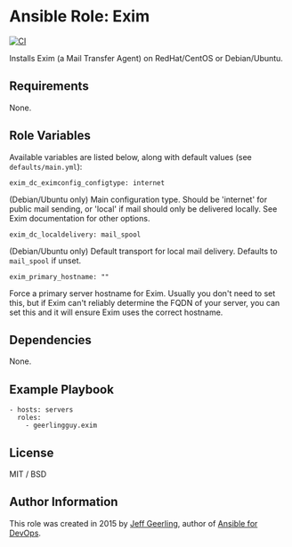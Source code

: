 # Ansible Role: Exim

[![CI](https://github.com/geerlingguy/ansible-role-exim/workflows/CI/badge.svg?event=push)](https://github.com/geerlingguy/ansible-role-exim/actions?query=workflow%3ACI)

Installs Exim (a Mail Transfer Agent) on RedHat/CentOS or Debian/Ubuntu.

## Requirements

None.

## Role Variables

Available variables are listed below, along with default values (see `defaults/main.yml`):

    exim_dc_eximconfig_configtype: internet

(Debian/Ubuntu only) Main configuration type. Should be 'internet' for public mail sending, or 'local' if mail should only be delivered locally. See Exim documentation for other options.

    exim_dc_localdelivery: mail_spool

(Debian/Ubuntu only) Default transport for local mail delivery. Defaults to `mail_spool` if unset.

    exim_primary_hostname: ""

Force a primary server hostname for Exim. Usually you don't need to set this, but if Exim can't reliably determine the FQDN of your server, you can set this and it will ensure Exim uses the correct hostname.

## Dependencies

None.

## Example Playbook

    - hosts: servers
      roles:
        - geerlingguy.exim

## License

MIT / BSD

## Author Information

This role was created in 2015 by [Jeff Geerling](https://www.jeffgeerling.com/), author of [Ansible for DevOps](https://www.ansiblefordevops.com/).
